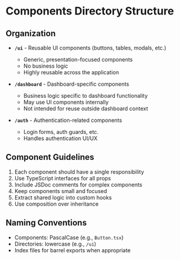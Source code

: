 # Components Directory Structure

## Organization

- **`/ui`** - Reusable UI components (buttons, tables, modals, etc.)
  - Generic, presentation-focused components
  - No business logic
  - Highly reusable across the application

- **`/dashboard`** - Dashboard-specific components
  - Business logic specific to dashboard functionality
  - May use UI components internally
  - Not intended for reuse outside dashboard context

- **`/auth`** - Authentication-related components
  - Login forms, auth guards, etc.
  - Handles authentication UI/UX

## Component Guidelines

1. Each component should have a single responsibility
2. Use TypeScript interfaces for all props
3. Include JSDoc comments for complex components
4. Keep components small and focused
5. Extract shared logic into custom hooks
6. Use composition over inheritance

## Naming Conventions

- Components: PascalCase (e.g., `Button.tsx`)
- Directories: lowercase (e.g., `/ui`)
- Index files for barrel exports when appropriate